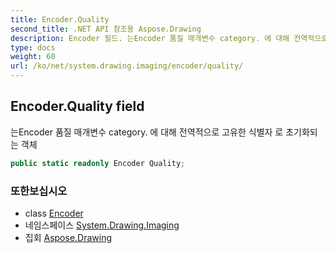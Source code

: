 ```yaml
---
title: Encoder.Quality
second_title: .NET API 참조용 Aspose.Drawing
description: Encoder 필드. 는Encoder 품질 매개변수 category. 에 대해 전역적으로 고유한 식별자 로 초기화되는 객체
type: docs
weight: 60
url: /ko/net/system.drawing.imaging/encoder/quality/
---
```

## Encoder.Quality field

는Encoder 품질 매개변수 category. 에 대해 전역적으로 고유한 식별자 로 초기화되는 객체

```csharp
public static readonly Encoder Quality;
```

### 또한보십시오

* class [Encoder](../)
* 네임스페이스 [System.Drawing.Imaging](../../encoder/)
* 집회 [Aspose.Drawing](../../../)


